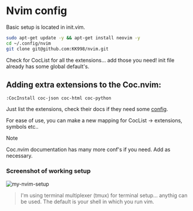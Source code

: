 # Nvim config

Basic setup is located in init.vim.

``` bash
sudo apt-get update -y && apt-get install neovim -y
cd ~/.config/nvim
git clone git@github.com:KK998/nvim.git
```

Check for CocList for all the extensions... add those you need!
init file already has some global default's.

## Adding extra extensions to the Coc.nvim:

``` vim
:CocInstall coc-json coc-html coc-python
```

Just list the extensions, check their docs if they need some [config]('https://github.com/neoclide/coc.nvim/wiki/Using-coc-extensions#implemented-coc-extensions').

For ease of use, you can make a new mapping for CocList -> extensions, symbols etc..

> [!NOTE]
> Coc.nvim documentation has many more conf's if you need. Add as necessary.

### Screenshot of working setup

![my-nvim-setup](https://i.ibb.co/ZHqhYsr/configed-vim.png)

> I'm using terminal multiplexer (tmux) for terminal setup... anythig can be used. The default is your shell in which you run vim.

